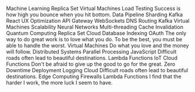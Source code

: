 Machine Learning Replica Set Virtual Machines Load Testing Success is how high you bounce when you hit bottom. Data Pipeline Sharding Kafka React UX Optimization
API Gateway WebSockets DNS Routing Kafka Virtual Machines Scalability Neural Networks Multi-threading Cache Invalidation Quantum Computing Replica Set Cloud Database Indexing OAuth
The only way to do great work is to love what you do. To be the best, you must be able to handle the worst. Virtual Machines Do what you love and the money will follow. Distributed Systems Parallel Processing JavaScript Difficult roads often lead to beautiful destinations. Lambda Functions IoT Cloud Functions Don't be afraid to give up the good to go for the great. Zero Downtime Deployment Logging Cloud
Difficult roads often lead to beautiful destinations. Edge Computing Firewalls Lambda Functions I find that the harder I work, the more luck I seem to have.
